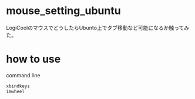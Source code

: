 # mouse_setting_ubuntu
LogiCoolのマウスでどうしたらUbunto上でタブ移動など可能になるか触ってみた。

# how to use
command line

```bash
xbindkeys
imwheel
```
